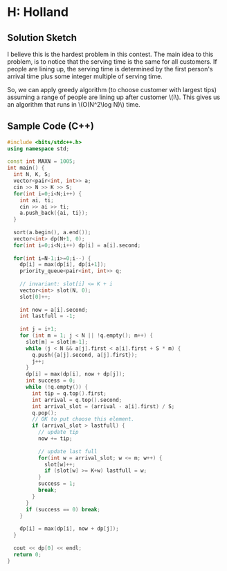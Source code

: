# H: Holland

## Solution Sketch

I believe this is the hardest problem in this contest.
The main idea to this problem, is to notice that the serving time is the same for all customers.
If people are lining up, the serving time is determined by the first person's arrival time plus some integer multiple of serving time.

So, we can apply greedy algorithm (to choose customer with largest tips) assuming a range of people are lining up after customer \\(i\\).
This gives us an algorithm that runs in \\(O(N^2\log N)\\) time.

## Sample Code (C++)

```c++
#include <bits/stdc++.h>
using namespace std;
 
const int MAXN = 1005;
int main() {
  int N, K, S;
  vector<pair<int, int>> a;
  cin >> N >> K >> S;
  for(int i=0;i<N;i++) {
    int ai, ti;
    cin >> ai >> ti;
    a.push_back({ai, ti});
  }
  
  sort(a.begin(), a.end());
  vector<int> dp(N+1, 0);
  for(int i=0;i<N;i++) dp[i] = a[i].second;
 
  for(int i=N-1;i>=0;i--) {
    dp[i] = max(dp[i], dp[i+1]);
    priority_queue<pair<int, int>> q;
 
    // invariant: slot[i] <= K + i
    vector<int> slot(N, 0);
    slot[0]++;
 
    int now = a[i].second;
    int lastfull = -1;
 
    int j = i+1;
    for (int m = 1; j < N || !q.empty(); m++) {
      slot[m] = slot[m-1];
      while (j < N && a[j].first < a[i].first + S * m) {
        q.push({a[j].second, a[j].first});
        j++;
      }
      dp[i] = max(dp[i], now + dp[j]);
      int success = 0;
      while (!q.empty()) {
        int tip = q.top().first;
        int arrival = q.top().second;
        int arrival_slot = (arrival - a[i].first) / S;
        q.pop();
        // OK to put choose this element.
        if (arrival_slot > lastfull) {
          // update tip
          now += tip;
 
          // update last full
          for(int w = arrival_slot; w <= m; w++) {
            slot[w]++;
            if (slot[w] >= K+w) lastfull = w;
          }
          success = 1;
          break;
        }
      }
      if (success == 0) break;
    }
 
    dp[i] = max(dp[i], now + dp[j]);
  }
 
  cout << dp[0] << endl;
  return 0;
}
```